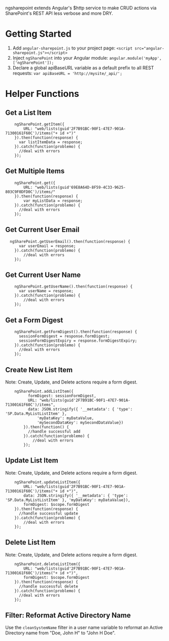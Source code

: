 ngsharepoint extends Angular's $http service to make CRUD actions via SharePoint's REST API less verbose and more DRY.

# Getting Started
1. Add `angular-sharepoint.js` to your project page:
    `<script src="angular-sharepoint.js"></script>`
2. Inject `ngSharePoint` into your Angular module:
    `angular.module('myApp', ['ngSharePoint']);`
3. Declare a global apiBaseURL variable as a default prefix to all REST requests:
    `var apiBaseURL = 'http://mysite/_api/';`

# Helper Functions

## Get a List Item
		ngSharePoint.getItem({
			URL: "web/lists(guid'2F7B91BC-90F1-47E7-901A-71300161F60C')/items("+ id +")"
		}).then(function(response) {
		  var listItemData = response;
		}).catch(function(problemo) {
		  //deal with errors
		});

## Get Multiple Items
		ngSharePoint.get({
			URL: "web/lists(guid'69E8A64D-8F59-4C33-9625-803C9F0DFD0C')/items/"
		}).then(function(response) {
			var myListData = response;
		}).catch(function(problemo) {
		  //deal with errors
		});

## Get Current User Email
      ngSharePoint.getUserEmail().then(function(response) {
	      var userEmail = response;
	    }).catch(function(problemo) {
	    	//deal with errors
	    });
	    
## Get Current User Name
	    ngSharePoint.getUserName().then(function(response) {
	      var userName = response;
	    }).catch(function(problemo) {
	    	//deal with errors
	    });
	    
## Get a Form Digest
        ngSharePoint.getFormDigest().then(function(response) {
          sessionFormDigest = response.formDigest;
          sessionFormDigestExpiry = response.formDigestExpiry;
        }).catch(function(problemo) {
          //deal with errors
        });

## Create New List Item
Note: Create, Update, and Delete actions require a form digest.

        ngSharePoint.addListItem({
              formDigest: sessionFormDigest,
              URL: "web/lists(guid'2F7B91BC-90F1-47E7-901A-71300161F60C')/items",
              data: JSON.stringify({ '__metadata': { 'type': 'SP.Data.MyListListItem' },
            	  'myDataKey': myDataValue,
            	  'mySecondDataKey': mySecondDataValue})
            }).then(function() {
              //handle successful add
            }).catch(function(problemo) {
            	//deal with errors
            });

## Update List Item
Note: Create, Update, and Delete actions require a form digest.

		ngSharePoint.updateListItem({
			URL: "web/lists(guid'2F7B91BC-90F1-47E7-901A-71300161F60C')/items("+ id +")",
			data: JSON.stringify({ '__metadata': { 'type': 'SP.Data.MyListListItem' }, 'myDataKey': myDataValue}),
			formDigest: $scope.formDigest
		}).then(function(response) {
		  //handle successful update
		}).catch(function(problemo) {
			//deal with errors
		});
		
## Delete List Item
Note: Create, Update, and Delete actions require a form digest.

		ngSharePoint.deleteListItem({
			URL: "web/lists(guid'2F7B91BC-90F1-47E7-901A-71300161F60C')/items("+ id +")",
			formDigest: $scope.formDigest
		}).then(function(response) {
		  //handle successful delete
		}).catch(function(problemo) {
		  //deal with errors
		});		

## Filter: Reformat Active Directory Name
Use the `cleanSystemName` filter in a user name variable to reformat an Active Directory name from "Doe, John H" to "John H Doe".
